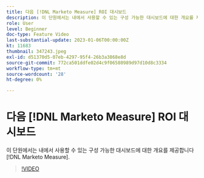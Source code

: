 ```yaml
---
title: 다음 [!DNL Marketo Measure] ROI 대시보드
description: 이 단원에서는 내에서 사용할 수 있는 구성 가능한 대시보드에 대한 개요를 제공합니다 [!DNL Marketo Measure].
role: User
level: Beginner
doc-type: Feature Video
last-substantial-update: 2023-01-06T00:00:00Z
kt: 11683
thumbnail: 347243.jpeg
exl-id: d51370d5-07eb-4297-95f4-26b3a3868e8d
source-git-commit: 772ca501ddfe02d4c9f06580989d97d10d8c3334
workflow-type: tm+mt
source-wordcount: '28'
ht-degree: 0%

---
```


# 다음 [!DNL Marketo Measure] ROI 대시보드

이 단원에서는 내에서 사용할 수 있는 구성 가능한 대시보드에 대한 개요를 제공합니다 [!DNL Marketo Measure].

>[!VIDEO](https://video.tv.adobe.com/v/347243/?quality=12&learn=on)
